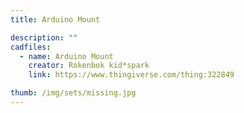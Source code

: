 ```yaml
---
title: Arduino Mount

description: ""
cadfiles:
  - name: Arduino Mount
    creator: Rokenbok kid*spark
    link: https://www.thingiverse.com/thing:322849

thumb: /img/sets/missing.jpg
---
```

